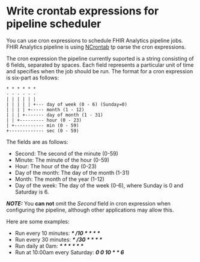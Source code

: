 # Write crontab expressions for pipeline scheduler

You can use cron expressions to schedule FHIR Analytics pipeline jobs. FHIR Analytics pipeline is using [NCrontab](https://github.com/atifaziz/NCrontab) tp oarse the cron expressions.

The cron expression the pipeline currently suported is a string consisting of 6 fields, separated by spaces. Each field represents a particular unit of time and specifies when the job should be run. The format for a cron expression is six-part as follows:

    * * * * * *
    - - - - - -
    | | | | | |
    | | | | | +--- day of week (0 - 6) (Sunday=0)
    | | | | +----- month (1 - 12)
    | | | +------- day of month (1 - 31)
    | | +--------- hour (0 - 23)
    | +----------- min (0 - 59)
    +------------- sec (0 - 59)

The fields are as follows:

- Second: The second of the minute (0-59)
- Minute: The minute of the hour (0-59)
- Hour: The hour of the day (0-23)
- Day of the month: The day of the month (1-31)
- Month: The month of the year (1-12)
- Day of the week: The day of the week (0-6), where Sunday is 0 and Saturday is 6.

**_NOTE:_** You **can not** omit the *Second* field in cron expression when configuring the pipeline, although other applications may allow this. 

Here are some examples:

- Run every 10 minutes: ___* /10 * * * *___
- Run every 30 minutes: ___* /30 * * * *___  
- Run daily at 0am: ___* * * * * *___
- Run at 10:00am every Saturday:  ___0 0 10 * * 6___ 


